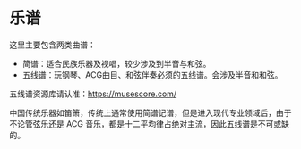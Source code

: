 # 乐谱

这里主要包含两类曲谱：

- 简谱：适合民族乐器及视唱，较少涉及到半音与和弦。
- 五线谱：玩钢琴、ACG曲目、和弦伴奏必须的五线谱。会涉及半音和和弦。

五线谱资源库请认准：<https://musescore.com/>

中国传统乐器如笛箫，传统上通常使用简谱记谱，但是进入现代专业领域后，由于不论管弦乐还是 ACG 音乐，都是十二平均律占绝对主流，因此五线谱是不可或缺的。



